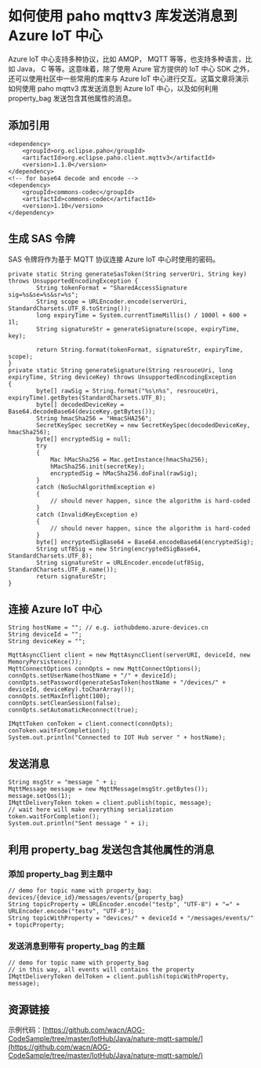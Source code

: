 <properties
    pageTitle="如何使用 paho mqttv3 库发送消息到 Azure IoT 中心"
    description="如何使用 paho mqttv3 库发送消息到 Azure IoT 中心"
    service=""
    resource="iothub"
    authors="Allan Li"
    displayOrder=""
    selfHelpType=""
    supportTopicIds=""
    productPesIds=""
    resourceTags="Sample Code, IoT Hub, paho mqttv3, MQTT"
    cloudEnvironments="MoonCake" />
<tags
    ms.service="sample-code-aog"
    ms.date=""
    wacn.date="04/18/2017" />

# 如何使用 paho mqttv3 库发送消息到 Azure IoT 中心

Azure IoT 中心支持多种协议，比如 AMQP， MQTT 等等，也支持多种语言，比如 Java， C 等等。这意味着，除了使用 Azure 官方提供的 IoT 中心 SDK 之外，还可以使用社区中一些常用的库来与 Azure IoT 中心进行交互。这篇文章将演示如何使用 paho mqttv3 库发送消息到 Azure IoT 中心，以及如何利用 property_bag 发送包含其他属性的消息。

## 添加引用

    <dependency>
        <groupId>org.eclipse.paho</groupId>
        <artifactId>org.eclipse.paho.client.mqttv3</artifactId>
        <version>1.1.0</version>
    </dependency>
    <!-- for base64 decode and encode -->
    <dependency>
        <groupId>commons-codec</groupId>
        <artifactId>commons-codec</artifactId>
        <version>1.10</version>
    </dependency>

## 生成 SAS 令牌

SAS 令牌将作为基于 MQTT 协议连接 Azure IoT 中心时使用的密码。

    private static String generateSasToken(String serverUri, String key) throws UnsupportedEncodingException {
            String tokenFormat = "SharedAccessSignature sig=%s&se=%s&sr=%s";
            String scope = URLEncoder.encode(serverUri, StandardCharsets.UTF_8.toString());
            long expiryTime = System.currentTimeMillis() / 1000l + 600 + 1l;
            String signatureStr = generateSignature(scope, expiryTime, key);

            return String.format(tokenFormat, signatureStr, expiryTime, scope);
    }
    private static String generateSignature(String resrouceUri, long expiryTime, String deviceKey) throws UnsupportedEncodingException
    {
            byte[] rawSig = String.format("%s\n%s", resrouceUri, expiryTime).getBytes(StandardCharsets.UTF_8);
            byte[] decodedDeviceKey = Base64.decodeBase64(deviceKey.getBytes());
            String hmacSha256 = "HmacSHA256";
            SecretKeySpec secretKey = new SecretKeySpec(decodedDeviceKey, hmacSha256);
            byte[] encryptedSig = null;
            try
            {
                Mac hMacSha256 = Mac.getInstance(hmacSha256);
                hMacSha256.init(secretKey);
                encryptedSig = hMacSha256.doFinal(rawSig);
            }
            catch (NoSuchAlgorithmException e)
            {
                // should never happen, since the algorithm is hard-coded
            }
            catch (InvalidKeyException e)
            {
                // should never happen, since the algorithm is hard-coded
            }
            byte[] encryptedSigBase64 = Base64.encodeBase64(encryptedSig);
            String utf8Sig = new String(encryptedSigBase64, StandardCharsets.UTF_8);
            String signatureStr = URLEncoder.encode(utf8Sig, StandardCharsets.UTF_8.name());
            return signatureStr;
    }

## 连接 Azure IoT 中心

    String hostName = ""; // e.g. iothubdemo.azure-devices.cn
    String deviceId = "";
    String deviceKey = "";

    MqttAsyncClient client = new MqttAsyncClient(serverURI, deviceId, new MemoryPersistence());
    MqttConnectOptions connOpts = new MqttConnectOptions();
    connOpts.setUserName(hostName + "/" + deviceId);
    connOpts.setPassword(generateSasToken(hostName + "/devices/" + deviceId, deviceKey).toCharArray());
    connOpts.setMaxInflight(100);
    connOpts.setCleanSession(false);
    connOpts.setAutomaticReconnect(true);

    IMqttToken conToken = client.connect(connOpts);
    conToken.waitForCompletion();
    System.out.println("Connected to IOT Hub server " + hostName);

## 发送消息

    String msgStr = "message " + i;
    MqttMessage message = new MqttMessage(msgStr.getBytes());
    message.setQos(1);
    IMqttDeliveryToken token = client.publish(topic, message);
    // wait here will make everything serialization
    token.waitForCompletion();
    System.out.println("Sent message " + i);

## 利用 property_bag 发送包含其他属性的消息

### 添加 property_bag 到主题中

    // demo for topic name with property_bag: devices/{device_id}/messages/events/{property_bag}
    String topicProperty = URLEncoder.encode("testp", "UTF-8") + "=" + URLEncoder.encode("testv", "UTF-8");
    String topicWithProperty = "devices/" + deviceId + "/messages/events/" + topicProperty;

### 发送消息到带有 property_bag 的主题

    // demo for topic name with property_bag
    // in this way, all events will contains the property
    IMqttDeliveryToken delToken = client.publish(topicWithProperty, message);

## 资源链接

示例代码：[https://github.com/wacn/AOG-CodeSample/tree/master/IotHub/Java/nature-mqtt-sample/](https://github.com/wacn/AOG-CodeSample/tree/master/IotHub/Java/nature-mqtt-sample/)
